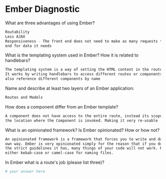 # Ember Diagnostic

What are three advantages of using Ember?

```sh
Routability
Less AJAX
Responsiveness - The front end does not need to make as many requests to the back
end for data it needs
```

What is the templating system used in Ember? How it is related to
handlebars?

```sh
The templating system is a way of setting the HTML content in the route or component.
It works by writing handlebars to access different routes or components. Templates can
also reference different components by name
```

Name and describe at least two layers of an Ember application:

```sh
Routes and Models
```

How does a component differ from an Ember template?

```sh
A component does not have access to the entire route, instead its scope is defined at
the location where the Component is invoked. Making it very re-usable
```

What is an opinionated framework? Is Ember opinionated? How or how not?

```sh
An opinionated framework is a framework that forces you to write and do things in its
own way. Ember is very opinionated simply for the reason that if you do not follow
the strict guidelines it has, many things of your code will not work. For example, using
either kebab-case or camel-case for naming files.
```

In Ember what is a route's job (please list three)?

```sh
# your answer here
```
